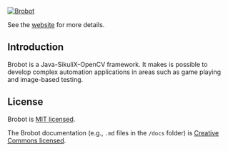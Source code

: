 <a href="https://jspinak.github.io/brobot"><img src="https://jspinak.github.io/brobot/img/brobot-landscape4.png" alt="Brobot"></a>

See the [website](https://jspinak.github.io/brobot/) for more details.  

## Introduction

Brobot is a Java-SikuliX-OpenCV framework. It makes is possible to develop 
complex automation applications in areas such as game playing and image-based testing. 

## License

Brobot is [MIT licensed](./LICENSE).

The Brobot documentation (e.g., `.md` files in the `/docs` folder) is [Creative Commons licensed](./LICENSE-docs).
